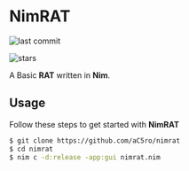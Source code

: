 
# NimRAT
![last commit](https://img.shields.io/github/last-commit/aC5ro/nimrat?color=yellow)

![stars](https://img.shields.io/github/stars/aC5ro/nimrat?style=flat&color=yellow)

A Basic **RAT** written in **Nim**.

## Usage
Follow these steps to get started with **NimRAT**
```bash
$ git clone https://github.com/aC5ro/nimrat
$ cd nimrat
$ nim c -d:release -app:gui nimrat.nim
```

